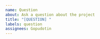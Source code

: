 ```yaml
---
name: Question
about: Ask a question about the project
title: "[QUESTION] "
labels: question
assignees: Gopudotin
---
```

